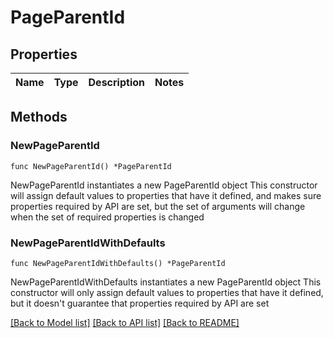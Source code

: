 # PageParentId

## Properties

Name | Type | Description | Notes
------------ | ------------- | ------------- | -------------

## Methods

### NewPageParentId

`func NewPageParentId() *PageParentId`

NewPageParentId instantiates a new PageParentId object
This constructor will assign default values to properties that have it defined,
and makes sure properties required by API are set, but the set of arguments
will change when the set of required properties is changed

### NewPageParentIdWithDefaults

`func NewPageParentIdWithDefaults() *PageParentId`

NewPageParentIdWithDefaults instantiates a new PageParentId object
This constructor will only assign default values to properties that have it defined,
but it doesn't guarantee that properties required by API are set


[[Back to Model list]](../README.md#documentation-for-models) [[Back to API list]](../README.md#documentation-for-api-endpoints) [[Back to README]](../README.md)


